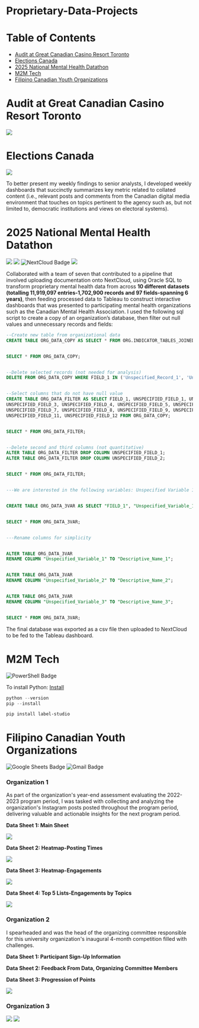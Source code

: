 # Proprietary-Data-Projects

# Table of Contents
* [Audit at Great Canadian Casino Resort Toronto](#audit-at-great-canadian-casino-resort-toronto)
* [Elections Canada](#elections-canada)
* [2025 National Mental Health Datathon](#2025-national-mental-health-datathon)
* [M2M Tech](#m2m-tech)
* [Filipino Canadian Youth Organizations](#filipino-canadian-youth-organizations)

# Audit at Great Canadian Casino Resort Toronto

<img src="https://img.shields.io/badge/Microsoft_Excel-217346?logo=microsoft-excel&logoColor=white"/>

# Elections Canada

<img src="https://img.shields.io/badge/Microsoft_Excel-217346?logo=microsoft-excel&logoColor=white"/>

To better present my weekly findings to senior analysts, I developed weekly dashboards that succinctly summarizes key metric related to collated content (i.e., relevant posts and comments from the Canadian digital media environment that touches on topics pertinent to the agency such as, but not limited to, democratic institutions and views on electoral systems).

# 2025 National Mental Health Datathon

<img src="https://img.shields.io/badge/Oracle-F80000?logo=oracle&logoColor=black"/>
<img src="https://img.shields.io/badge/PLSQL-F80000?logo=oracle&logoColor=black"/>
<img src="https://img.shields.io/badge/Nextcloud-0082C9?logo=Nextcloud&logoColor=white&style=plastic" alt="NextCloud Badge"/>
<img src="https://img.shields.io/badge/Microsoft_Excel-217346?logo=microsoft-excel&logoColor=white"/>

Collaborated with a team of seven that contributed to a pipeline that involved uploading documentation onto NextCloud, using Oracle SQL to transform proprietary mental health data from across **10 different datasets (totalling 11,919,097 entries-1,702,900 records and 97 fields-spanning 6 years)**, then feeding processed data to Tableau to construct interactive dashboards that was presented to participating mental health organizations such as the Canadian Mental Health Association. I used the following sql script to create a copy of an organization’s database, then filter out null values and unnecessary records and fields:

```sql
--Create new table from organizational data
CREATE TABLE ORG_DATA_COPY AS SELECT * FROM ORG.INDICATOR_TABLES_JOINED;


SELECT * FROM ORG_DATA_COPY;


--Delete selected records (not needed for analysis)
DELETE FROM ORG_DATA_COPY WHERE FIELD_1 IN ('Unspecified_Record_1', 'Unspecified_Record_2', 'Unspecified_Record_3');


--Select columns that do not have null value
CREATE TABLE ORG_DATA_FILTER AS SELECT FIELD_1, UNSPECIFIED_FIELD_1, UNSPECIFIED_FIELD_2,
UNSPECIFIED_FIELD_3, UNSPECIFIED_FIELD_4, UNSPECIFIED_FIELD_5, UNSPECIFIED_FIELD_6,
UNSPECIFIED_FIELD_7, UNSPECIFIED_FIELD_8, UNSPECIFIED_FIELD_9, UNSPECIFIED_FIELD_10,
UNSPECIFIED_FIELD_11, UNSPECIFIED_FIELD_12 FROM ORG_DATA_COPY;


SELECT * FROM ORG_DATA_FILTER;


--Delete second and third columns (not quantitative)
ALTER TABLE ORG_DATA_FILTER DROP COLUMN UNSPECIFIED_FIELD_1;
ALTER TABLE ORG_DATA_FILTER DROP COLUMN UNSPECIFIED_FIELD_2;


SELECT * FROM ORG_DATA_FILTER;


---We are interested in the following variables: Unspecified Variable 1, Unspecified Variable, Unspecified Variable 3


CREATE TABLE ORG_DATA_3VAR AS SELECT "FIELD_1", "Unspecified_Variable_1", "Unspecified_Variable_2", "Unspecified_Variable_3" FROM ORG_DATA_FILTER;


SELECT * FROM ORG_DATA_3VAR;


---Rename columns for simplicity


ALTER TABLE ORG_DATA_3VAR
RENAME COLUMN "Unspecified_Variable_1" TO "Descriptive_Name_1";


ALTER TABLE ORG_DATA_3VAR
RENAME COLUMN "Unspecified_Variable_2" TO "Descriptive_Name_2";


ALTER TABLE ORG_DATA_3VAR
RENAME COLUMN "Unspecified_Variable_3" TO "Descriptive_Name_3";


SELECT * FROM ORG_DATA_3VAR;
```

The final database was exported as a csv file then uploaded to NextCloud to be fed to the Tableau dashboard.

# M2M Tech

<img src="https://img.shields.io/badge/powershell-5391FE?logo=powershell&logoColor=white&style=plastic" alt="PowerShell Badge"/>  

To install Python: [Install](https://www.python.org/ftp/python/3.12.0/python-3.12.0-amd64.exe)

```powershell
python --version
pip --install
```

```powershell
pip install label-studio
```

# Filipino Canadian Youth Organizations

<img src="https://img.shields.io/badge/Google%20Sheets-34A853?logo=google-sheets&logoColor=white&style=plastic" alt="Google Sheets Badge"/>  
<img src="https://img.shields.io/badge/Gmail-D14836?logo=gmail&logoColor=white&style=plastic" alt="Gmail Badge"/>  

### Organization 1

As part of the organization's year-end assessment evaluating the 2022-2023 program period, I was tasked with collecting and analyzing the organization's Instagram posts posted throughout the program period, delivering valuable and actionable insights for the next program period.

<b>Data Sheet 1: Main Sheet </b>

<img src="https://github.com/Francis-Calingo/Proprietary-Data-Projects/blob/main/images/FilipinoOrg1.1.png"/>

<b>Data Sheet 2: Heatmap-Posting Times </b>

<img src="https://github.com/Francis-Calingo/Proprietary-Data-Projects/blob/main/images/FilipinoOrg1.2.png"/>

<b>Data Sheet 3: Heatmap-Engagements</b>

<img src="https://github.com/Francis-Calingo/Proprietary-Data-Projects/blob/main/images/FilipinoOrg1.3.png"/>

<b>Data Sheet 4: Top 5 Lists-Engagements by Topics </b>

<img src="https://github.com/Francis-Calingo/Proprietary-Data-Projects/blob/main/images/FilipinoOrg1.4.png"/>

### Organization 2

I spearheaded and was the head of the organizing committee responsible for this university organization's inaugural 4-month competition filled with challenges.

<b>Data Sheet 1: Participant Sign-Up Information </b>

<b>Data Sheet 2: Feedback From Data, Organizing Committee Members </b>

<b>Data Sheet 3: Progression of Points </b>

<img src="https://github.com/Francis-Calingo/Proprietary-Data-Projects/blob/main/images/FilipinoOrg2.3.png"/>


### Organization 3

<img src="https://github.com/Francis-Calingo/Proprietary-Data-Projects/blob/main/images/FilipinoOrg3.1.png"/>

<img src="https://github.com/Francis-Calingo/Proprietary-Data-Projects/blob/main/images/FilipinoOrg3.2.png"/>


